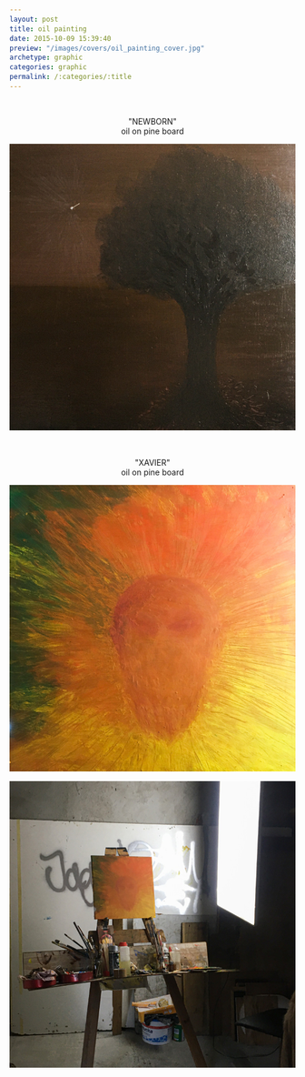 ```yaml
---
layout: post
title: oil painting
date: 2015-10-09 15:39:40
preview: "/images/covers/oil_painting_cover.jpg"
archetype: graphic
categories: graphic
permalink: /:categories/:title
---
```


<p>&nbsp;</p>

<center><p>"NEWBORN" <br/> oil on pine board</p></center>

![Picture 1](\images\graphic-design\oil-painting\NEWBORN.jpg)
<p>&nbsp;</p>

<center><p>"XAVIER" <br/> oil on pine board</p></center>

![Picture 2](\images\graphic-design\oil-painting\XAVIER.jpg)

![Picture 3](\images\graphic-design\oil-painting\XAVIER-view.jpg)
<p>&nbsp;</p>

